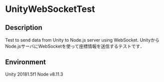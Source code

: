 # UnityWebSocketTest

## Description
Test to send data from Unity to Node.js server using WebSocket.
UnityからNode.jsサーバにWebSocketを使って座標情報を送信するテストです．

## Environment
Unity 20181.5f1
Node v8.11.3
